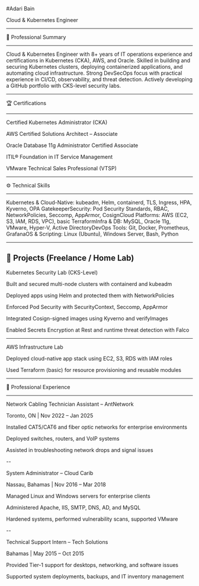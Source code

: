 #Adari Bain

Cloud & Kubernetes Engineer 

---

🧠 Professional Summary

---

Cloud & Kubernetes Engineer with 8+ years of IT operations experience and certifications in Kubernetes (CKA), AWS, and Oracle. Skilled in building and securing Kubernetes clusters, deploying containerized applications, and automating cloud infrastructure. Strong DevSecOps focus with practical experience in CI/CD, observability, and threat detection. Actively developing a GitHub portfolio with CKS-level security labs.

---

🏆 Certifications

---

Certified Kubernetes Administrator (CKA)

AWS Certified Solutions Architect – Associate

Oracle Database 11g Administrator Certified Associate

ITIL® Foundation in IT Service Management

VMware Technical Sales Professional (VTSP)

---

⚙️ Technical Skills

---

Kubernetes & Cloud-Native: kubeadm, Helm, containerd, TLS, Ingress, HPA, Kyverno, OPA GatekeeperSecurity: Pod Security Standards, RBAC, NetworkPolicies, Seccomp, AppArmor, CosignCloud Platforms: AWS (EC2, S3, IAM, RDS, VPC), basic TerraformInfra & DB: MySQL, Oracle 11g, VMware, Hyper-V, Active DirectoryDevOps Tools: Git, Docker, Prometheus, GrafanaOS & Scripting: Linux (Ubuntu), Windows Server, Bash, Python

---

🧪 Projects (Freelance / Home Lab)
---

Kubernetes Security Lab (CKS-Level)

Built and secured multi-node clusters with containerd and kubeadm

Deployed apps using Helm and protected them with NetworkPolicies

Enforced Pod Security with SecurityContext, Seccomp, AppArmor

Integrated Cosign-signed images using Kyverno and verifyImages

Enabled Secrets Encryption at Rest and runtime threat detection with Falco

---

AWS Infrastructure Lab

Deployed cloud-native app stack using EC2, S3, RDS with IAM roles

Used Terraform (basic) for resource provisioning and reusable modules

---

🧰 Professional Experience

---


Network Cabling Technician Assistant – AntNetwork

Toronto, ON | Nov 2022 – Jan 2025

Installed CAT5/CAT6 and fiber optic networks for enterprise environments

Deployed switches, routers, and VoIP systems

Assisted in troubleshooting network drops and signal issues

--


System Administrator – Cloud Carib

Nassau, Bahamas | Nov 2016 – Mar 2018

Managed Linux and Windows servers for enterprise clients

Administered Apache, IIS, SMTP, DNS, AD, and MySQL

Hardened systems, performed vulnerability scans, supported VMware

--

Technical Support Intern – Tech Solutions

Bahamas | May 2015 – Oct 2015

Provided Tier-1 support for desktops, networking, and software issues

Supported system deployments, backups, and IT inventory management

